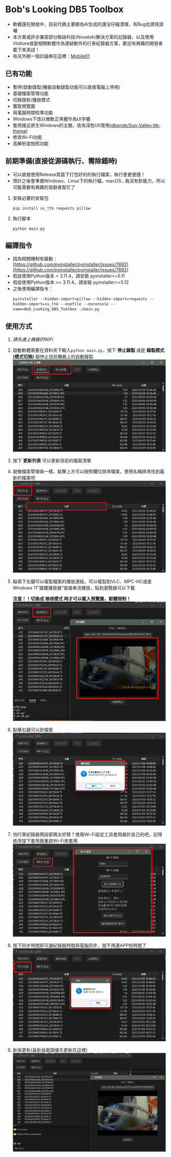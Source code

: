 # Bob's Looking DB5 Toolbox
* 軟體還在開發中，目前代碼主要都為AI生成的還沒仔細清理，有Bug也請見諒囉  
* 本方案或許亦兼容部分聯詠科技(Novatek)解決方案的記錄器，以及使用Viidture或是相關軟體作為連結軟件的行車紀錄器方案，歡迎有興趣的開發者載下來測試！  
* 有另外開一個討論串在這裡：[Mobile01](https://www.mobile01.com/topicdetail.php?f=671&t=7046620&p=1#90902218)  
## 已有功能
* 暫停/啟動錄製(機器自動錄製功能可以直接電腦上停用)
* 基礎檔案管理功能
* 切換錄影/播放模式
* 獲取預覽圖
* 與電腦時間校準功能
* Windows下改以微軟正黑體作為UI字體
* 套用接近原生Windows的主題，改為深色UI(使用[rdbende/Sun-Valley-ttk-theme](https://github.com/rdbende/Sun-Valley-ttk-theme))
* 修改Wi-Fi功能
* 高解析度拍照功能
## 前期準備(直接從源碼執行、需除錯時)
*  可以直接使用Release頁面下打包好的的執行檔案，執行會更便捷！
*  預計之後會準備Windows、Linux下的執行檔，macOS...我沒有鈔能力，所以可能需要有興趣的貢獻者幫忙了
1. 安裝必要的安裝包
   ```
   pip install sv_ttk requests pillow
   ```
2. 執行腳本
   ```
   python main.py
   ```
## 編譯指令
* 因為相關機制有變動：[https://github.com/pyinstaller/pyinstaller/issues/7692](https://github.com/pyinstaller/pyinstaller/issues/7692)
*  假設使用Python版本 < 3.11.4，請安裝 pyinstaller<=5.11
*  假設使用Python版本 >= 3.11.4，請安裝 pyinstaller>=5.12
*  之後使用編譯指令：
   ```
   pyinstaller --hidden-import=pillow --hidden-import=requests --hidden-import=sv_ttk --onefile --noconsole --name=Bob_Looking_DB5_Toolbox ./main.py
   ```
## 使用方式
1. *請先連上機器的WiFi*
2. 啟動軟體需要在資料夾下輸入`python main.py`，按下 **停止錄製** 或是 **錄製模式(模式切換)** 鈕停止目前機器上的自動錄製
   ![01](captures/01.png)
3. 按下 **更新列表** 可以更新目前的檔案清單
4. 就像檔案管理員一樣，點擊上方可以按照欄位排序檔案，使用名稱排序找到最新的檔案吧
   ![02](captures/02.png)
5. 點兩下左鍵可以複製檔案的播放連結，可以複製到VLC、MPC-HC或是Windows 11"媒體播放器"直接串流播放，貼到瀏覽器可以下載  
     
   **注意！！切換成 檢視模式 時才可以載入預覽圖，韌體限制！**
   ![03](captures/03.png)
6. 點擊右鍵可以砍檔案
   ![04](captures/04.png)
7. 怕行車紀錄器預設密碼太好猜？使用Wi-Fi設定工具套用屬於自己的吧，記得依序按下套用跟重啟Wi-Fi來套用
   ![06](captures/06.png)
8. 按下同步時間即可讓紀錄器時間與電腦同步，就不用連APP校時間了
   ![07](captures/07.png)
10. 新版更新(最新版截圖優先更新在這裡)
   ![05](captures/05.png)